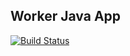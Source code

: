 ## Worker Java App

  [![Build Status](http://prodjenkins.ventcoo.org:8080/buildStatus/icon?job=instavote%2Finstavote-worker-pipeline%2Fmaster)](http://prodjenkins.ventcoo.org:8080/job/instavote/job/instavote-worker-pipeline/job/master/)
